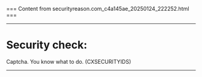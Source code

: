 === Content from securityreason.com_c4a145ae_20250124_222252.html ===


---

# Security check:

Captcha. You know what to do. (CXSECURITYIDS)

---


